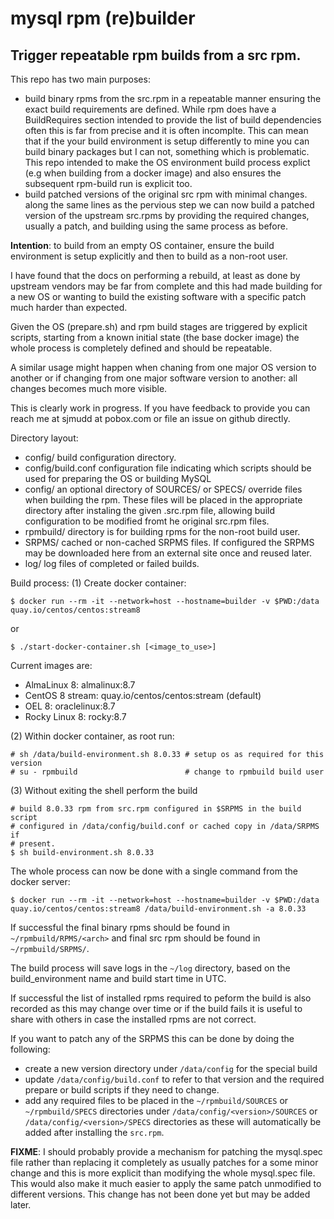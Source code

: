 # mysql rpm (re)builder

## Trigger repeatable rpm builds from a src rpm.

This repo has two main purposes:
- build binary rpms from the src.rpm in a repeatable manner ensuring the
  exact build requirements are defined.
  While rpm does have a BuildRequires section intended to provide the
  list of build dependencies often this is far from precise and it is
  often incomplte.  This can mean that if the your build environment is
  setup differently to mine you can build binary packages but I can not,
  something which is problematic.  This repo intended to make the OS
  environment build process explict (e.g when building from a docker
  image) and also ensures the subsequent rpm-build run is explicit too.
- build patched versions of the original src rpm with minimal changes.
  along the same lines as the pervious step we can now build a patched
  version of the upstream src.rpms by providing the required changes,
  usually a patch, and building using the same process as before.

**Intention**: to build from an empty OS container, ensure the build
environment is setup explicitly and then to build as a non-root user.

I have found that the docs on performing a rebuild, at least as done
by upstream vendors may be far from complete and this had made building
for a new OS or wanting to build the existing software with a specific
patch much harder than expected.

Given the OS (prepare.sh) and rpm build stages are triggered by explicit
scripts, starting from a known initial state (the base docker image)
the whole process is completely defined and should be repeatable.

A similar usage might happen when chaning from one major OS version to
another or if changing from one major software version to another: all
changes becomes much more visible.

This is clearly work in progress. If you have feedback to provide you
can reach me at sjmudd at pobox.com or file an issue on github directly.


Directory layout:
- config/            build configuration directory.
- config/build.conf  configuration file indicating which scripts should be
                     used for preparing the OS or building MySQL
- config/<VERSION>   an optional directory of SOURCES/ or SPECS/ override
                     files when building the rpm. These files will be placed
                     in the appropriate directory after instaling the given
                     .src.rpm file, allowing build configuration to be
                     modified fromt he original src.rpm files.
- rpmbuild/          directory is for building rpms for the non-root build
                     user.
- SRPMS/             cached or non-cached SRPMS files. If configured the
                     SRPMS may be downloaded here from an external site once
                     and reused later.
- log/               log files of completed or failed builds.

Build process:
(1) Create docker container:

```
$ docker run --rm -it --network=host --hostname=builder -v $PWD:/data quay.io/centos/centos:stream8
```
or
```
$ ./start-docker-container.sh [<image_to_use>]
```

Current images are:
- AlmaLinux 8: almalinux:8.7
- CentOS 8 stream: quay.io/centos/centos:stream (default)
- OEL 8: oraclelinux:8.7
- Rocky Linux 8: rocky:8.7

(2) Within docker container, as root run:

```
# sh /data/build-environment.sh 8.0.33 # setup os as required for this version
# su - rpmbuild                        # change to rpmbuild build user
```

(3) Without exiting the shell perform the build

```
# build 8.0.33 rpm from src.rpm configured in $SRPMS in the build script
# configured in /data/config/build.conf or cached copy in /data/SRPMS if
# present.
$ sh build-environment.sh 8.0.33
```

The whole process can now be done with a single command from the docker server:

```
$ docker run --rm -it --network=host --hostname=builder -v $PWD:/data quay.io/centos/centos:stream8 /data/build-environment.sh -a 8.0.33
```

If successful the final binary rpms should be found in
`~/rpmbuild/RPMS/<arch>` and final src rpm should be found in
`~/rpmbuild/SRPMS/`.

The build process will save logs in the `~/log` directory, based on the
build_environment name and build start time in UTC.

If successful the list of installed rpms required to peform the build
is also recorded as this may change over time or if the build fails it is
useful to share with others in case the installed rpms are not correct.

If you want to patch any of the SRPMS this can be done by doing the
following:
- create a new version directory under `/data/config` for the special build
- update `/data/config/build.conf` to refer to that version and the required
  prepare or build scripts if they need to change.
- add any required files to be placed in the `~/rpmbuild/SOURCES` or
  `~/rpmbuild/SPECS` directories under `/data/config/<version>/SOURCES` or
  `/data/config/<version>/SPECS` directories as these will automatically
  be added after installing the `src.rpm`.

**FIXME**: I should probably provide a mechanism for patching the mysql.spec
file rather than replacing it completely as usually patches for a
some minor change and this is more explicit than modifying the whole
mysql.spec file.  This would also make it much easier to apply the same
patch unmodified to different versions.  This change has not been done
yet but may be added later.
